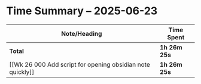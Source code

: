 # Time Summary – 2025-06-23

| Note/Heading | Time Spent |
|--------------|------------|
| **Total** | **1h 26m 25s** |
| [[Wk 26 000 Add script for opening obsidian note quickly]] | **1h 26m 25s** |

